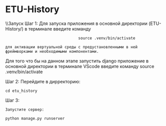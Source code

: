 # ETU-History

\\\\Запуск
Шаг 1:
    Для запуска приложения в основной директории (ETU-History/) в терминале введите команду 
                                    
                                    source .venv/bin/activate
                                    
    для активации вертуальной среды с предустановленными в ней фреймворками и необходимыми компонентами. 
Для того что бы на данном этапе запустить django приложение в основной директории в терминале VScode введите команду source .venv/bin/activate


Шаг 2:
    Перейдите в дирректорию:
    
    cd etu_history

Шаг 3:

    Запустите сервер: 
    
    python manage.py runserver

